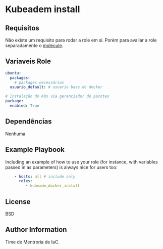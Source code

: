 Kubeadem install
=========

<!-- TODO - Configurar o "storage-driver": "overlay2" para docker -->

Requisitos
------------
Não existe um requisito para rodar a role em si. Porém para avaliar a role separadamente o [molecule](https://molecule.readthedocs.io/).

Variaveis Role
--------------
```yml
ubuntu:
  packages:
    # packages necessários 
  usuario_default: # usuario base do docker

# Instalação do K8s via gerenciador de pacotes
package:
  enabled: True
```
Dependências
------------

Nenhuma

Example Playbook
----------------

Including an example of how to use your role (for instance, with variables passed in as parameters) is always nice for users too:
```yml
    - hosts: all # include only 
      roles:
         - kubeadm_docker_install
```
License
-------

BSD

Author Information
------------------

Time de Mentroria de IaC.
